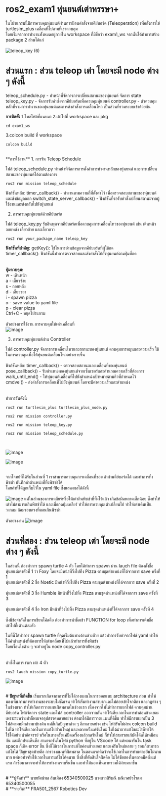 # ros2_exam1 หุ่นยนต์เต่าหรรษา+<br>
ในโปรแกรมนี้มีการควบคุมหุ่นยนต์ผ่านการป้อนคำสั่งจากคีย์บอร์ด (Teleoperation) เพื่อสั่งการให้ turtlesim_plus เคลื่อนที่ไปตามที่เราควบคุม <br>
โดยเริ่มจากการทำงานทั้งหมดอยู่ภายใน workspace ที่มีชื่อว่า exam1_ws จากนั้นได้ทำการสร้าง package 2 ส่วนได้แก่<br>
<br>![teleop_key (6)](https://github.com/user-attachments/assets/bbe3560c-e75a-4ddc-89dd-29f3c641d3f4)

# **ส่วนแรก** : ส่วน teleop เต่า โดยจะมี node ต่าง ๆ ดังนี้
  teleop_schedule.py - ทำหน้าที่จัดการการเปลี่ยนสถานะของหุ่นยนต์ จัดการ state 
  teleop_key.py - จัดการรับคำสั่งจากคีย์บอร์ดเพื่อควบคุมหุ่นยนต์
  controller.py - ตัวควบคุมหลักที่รวมการทำงานของหุ่นยนต์และการส่งคำสั่งการเคลื่อนไหว เป็นส่วนที่รวมระบบเข้าด้วยกัน

  
**การติดตั้ง**
1.โหลไฟล์ที่แนบมา
2.เข้าไปที่ workspace และ pkg
```
cd exam1_ws
```
3.colcon build ที่ workspace
```
colcon build
```
<br>
**การใช้งาน**
1. การรัน Teleop Schedule

ไฟล์ teleop_schedule.py ทำหน้าที่จัดการการตั้งค่าการทำงานหลักของหุ่นยนต์ และการเปลี่ยนสถานะของหุ่นยนต์ได้ตามต้องการ
```
ros2 run mission teleop_schedule
```

ฟังก์ชันหลัก:
    timer_callback() - ทำงานตามความถี่ที่ตั้งค่าไว้ เพื่อตรวจสอบสถานะของหุ่นยนต์และส่งข้อมูลออก
    switch_state_server_callback() - ฟังก์ชันที่รอรับคำสั่งเปลี่ยนสถานะจากผู้ใช้งานและส่งกลับไปยังหุ่นยนต์

2. การควบคุมหุ่นยนต์ด้วยคีย์บอร์ด

ไฟล์ teleop_key.py รับอินพุตจากคีย์บอร์ดเพื่อควบคุมการเคลื่อนไหวของหุ่นยนต์ เช่น เดินหน้า ถอยหลัง เลี้ยวซ้าย และเลี้ยวขวา
```
ros2 run your_package_name teleop_key
```

**ฟังก์ชันที่สำคัญ:**
  getKey(): ใช้ในการอ่านข้อมูลจากคีย์บอร์ดที่ผู้ใช้กด<br>
  timer_callback(): ฟังก์ชันนี้ทำการตรวจสอบและส่งคำสั่งไปยังหุ่นยนต์ตามปุ่มที่กด<br>
<br>
<br>**ปุ่มควบคุม:** <br>
    w - เดินหน้า<br>
    a - เลี้ยวซ้าย<br>
    s - ถอยหลัง<br>
    d - เลี้ยวขวา<br>
    i - spawn pizza<br>
    o - save value to yaml file<br>
    p - clear pizza <br>
    Ctrl+C - หยุดโปรแกรม<br><br>
ตัวอย่างการใช้งาน การควบคุมให้เต่าเคลื่อนที่ <br>
![image](https://github.com/user-attachments/assets/7a163466-f985-4b6f-8ca8-200b590d1ea5)

3. การควบคุมหุ่นยนต์ผ่าน Controller

ไฟล์ controller.py จัดการการเคลื่อนไหวและสถานะของหุ่นยนต์ ควบคุมการหมุนและความเร็ว ใช้ในการควบคุมเพื่อให้หุ่นยนต์เคลื่อนไหวอย่างราบรื่น<br>
<br>ฟังก์ชันหลัก:
    timer_callback() - ตรวจสอบสถานะและเคลื่อนที่ของหุ่นยนต์<br>
    pose_callback() - รับตำแหน่งของหุ่นยนต์จากเซ็นเซอร์และคำนวณความเร็วที่ต้องการ<br>
    walk_until_end() - ให้หุ่นยนต์เคลื่อนที่ไปยังตำแหน่งเป้าหมายตามคิวที่กำหนดไว้<br>
    cmdvel() - ส่งคำสั่งการเคลื่อนที่ไปยังหุ่นยนต์ โดยจะมีค่าความเร็วและตำแหน่ง<br><br>
<br>ทำการรันดังนี้
```
ros2 run turtlesim_plus turtlesim_plus_node.py
```
```
ros2 run mission controller.py
```
```
ros2 run mission teleop_key.py
```
```
ros2 run mission teleop_schedule.py
```
<br>

![image](https://github.com/user-attachments/assets/8bfb170f-f18d-47a6-8e2c-bd8831175dee)

![image](https://github.com/user-attachments/assets/fb1a20a7-dcf0-46b5-a9c0-13352bd9898b)

<br>จากโจทย์ที่ได้รับในส่วนที่ 1  เราสามารถควบคุมการเคลื่อนที่ของเต่าผ่านคีย์บอร์ดได้ และทำการทิ้งพิซซ่า บันทึกค่าตำแหน่งที่ทิ้งพิซซ่าได้ <br> โดยค่าที่ได้ถูกเก็บไว้ใน yaml file ซึ่งแสดงผลได้ดังนี้<br>
<br>![image](https://github.com/user-attachments/assets/4ba71c06-2962-45ab-8f95-47b3f4546903)
แต่ในส่วนของการเคลียร์หรือให้เต่ากินพิซซ่าที่ทิ้งไว้แล้ว เกิดข้อผิดพลาดเล็กน้อย ซึ่งทำให้เต่าไม่สามารถกินพิซซ่าได้ และเมื่อกดปุ่มเคลียร์ ทำให้การควบคุมเต่าเปลี่ยนไป ทำให้เต่าเดินเป็นวงกลม ล้อมรอบตรงที่ตอนกินพิซซ่า<br>
<br>ตัวอย่างงาน ![image](https://github.com/user-attachments/assets/f2fc1413-b0c7-4733-9f01-b06b051ef7d3)




# **ส่วนที่สอง** : ส่วน teleop เต่า โดยจะมี node ต่าง ๆ ดังนี้
ในส่วนนี้ ต้องทำการ spawn turtle 4 ตัว โดยได้ทำการ spawn ผ่าน lauch file ต้องตั้งชื่อ<br>หุ่นยนต์เต่าตัวที่ 1 ว่า Foxy โดยจะมีหน้าที่วิ่งไปทิ้ง Pizza ตามชุดตำแหน่งที่ได้จากการ save ครั้งที่ 1
<br>หุ่นยนต์เต่าตัวที่ 2 ชื่อ Noetic มีหน้าที่วิ่งไปทิ้ง Pizza ตามชุดตำแหน่งที่ได้จากการ save ครั้งที่ 2<br>
<br>หุ่นยนต์เต่าตัวที่ 3 ชื่อ Humble มีหน้าที่วิ่งไปทิ้ง Pizza ตามชุดตำแหน่งที่ได้จากการ save ครั้งที่ 3<br>
<br>หุ่นยนต์เต่าตัวที่ 4 ชื่อ Iron มีหน้าที่วิ่งไปทิ้ง Pizza ตามชุดตำแหน่งที่ได้จากการ save ครั้งที่ 4<br>
<br>ซึ่งมีข้อจำกัดในการเขียนโค้ดคือ ต้องทำการนำชื่อเข้า FUNCTION for loop เพื่อทำการเติมชื่อเข้าไปที่เต่าแต่ละตัว<br>

ในที่นี้ได้ทำการ spawn turtle ที่จุดเริ่มต้นทางด้านล่างซ้าย แล้วทำการรับค่าจากไฟล์ yaml ทำให้ได้ค่าตำแหน่งที่ต้องการให้เต่าเคลื่อนที่ไปแล้วทำการทิ้งพิซซ่า<br> โดยเงื่อนไขต่าง ๆ จะทำอยู่ใน node copy_controller.py<br>
<br>
<br>คำสั่งในการ run เต่า 4 ตัว
```
ros2 lauch mission copy_turtle.py
```
![image](https://github.com/user-attachments/assets/dafd4992-23c2-4f79-945f-ff5990dd0d9e)
<br>

<br># **ปัญหาที่เกิดขึ้น**
เริ่มแรกเกิดจากาการที่ไม่ได้วางแผนในการออกแบบ architecture ก่อน ทำให้มองเห็นภาพการทำงานของระบบไม่ชัดเจน ทำให้เริ่มทำงานลำบากและไม่ค่อยเข้าใจกติกา และกฎต่าง ๆ ในช่วงแรก ทำให้เกิดการวางแผนผิดพลาดในช่วงแรก เนื่องจากไม่ได้ทำการแยกไฟล์ ควบคุมผ่านคีย์บอร์ด ไฟล์จัดการ state และไฟล์ controller ออกจากกัน ทำให้เสียเวลาในการทำค่อนข้างเยอะ เพราะระหว่างทำก็พบเจออุปสรรคหลายอย่าง ต่อมาได้มีการวางแแผนที่ดีขึ้น ทำให้มีการแยกเป็น 3 ไฟล์ตามทมี่กล่าวมาข้างต้น แต่ก็เกิดปัญหาต่าง ๆ อีกหลายอย่าง เช่น ไฟล์รันไม่ผ่าน colcon build ไม่ได้ ทำให้เสียเวลาในการแก้ไปส่วนใหญ่ และหลายครั้งแค่รันใหม่ ไม่ได้มำการแก้ไขอะไรก็ทำให้ใช้ได้อย่างน่าอัศจรรย์ หรือในบางครั้งแค่ปิดเครื่องแล้วกดรันใหม่ ก็ทำให้สามารถแก้บัคโค้ดได้เหมือนกัน และอีกประเด็นคือ สามารถรันในไฟล์ python ที่อยู่ใน VScode ได้ แต่พอมารันใน task space ก็เกิด error ขึ้น ซึ่งก็ใช้เวลาในการแก้ไขค่อนข้างเยอะ และแค่รันใหม่หลาย ๆ รอบก็สามารถแก้ไขได้ ปัญหาสุดท้ายคือ การวางแผนที่ผิดพลาด ในตอนแรกคิดว่าจะใช้เวลาในการทำแต่ละอันไม่นานมาก แต่พอทำจริงใช้เวลาในการแก้ไขโค้ดนาน ซึ่งสิ่งที่ตัดสินใจผิดคือ ไม่ได้ซ์้อของในตลาดมืดตั้งแต่แรก ถ้าซื้อมาอาจจะทำให้การทำงานราบรื่นขึ้น และทำให้มองเห็นภาพรวมได้ง่ายมากขึ้น


<br>
# **ผู้จัดทำ**
นายทัศน์พล สินเมือง 65340500025
นางสาวสิริมณี มณีเวศย์วโรดม 65340500055
<br>
# **รายวิชา** 
FRA501_2567 Robotics Dev
